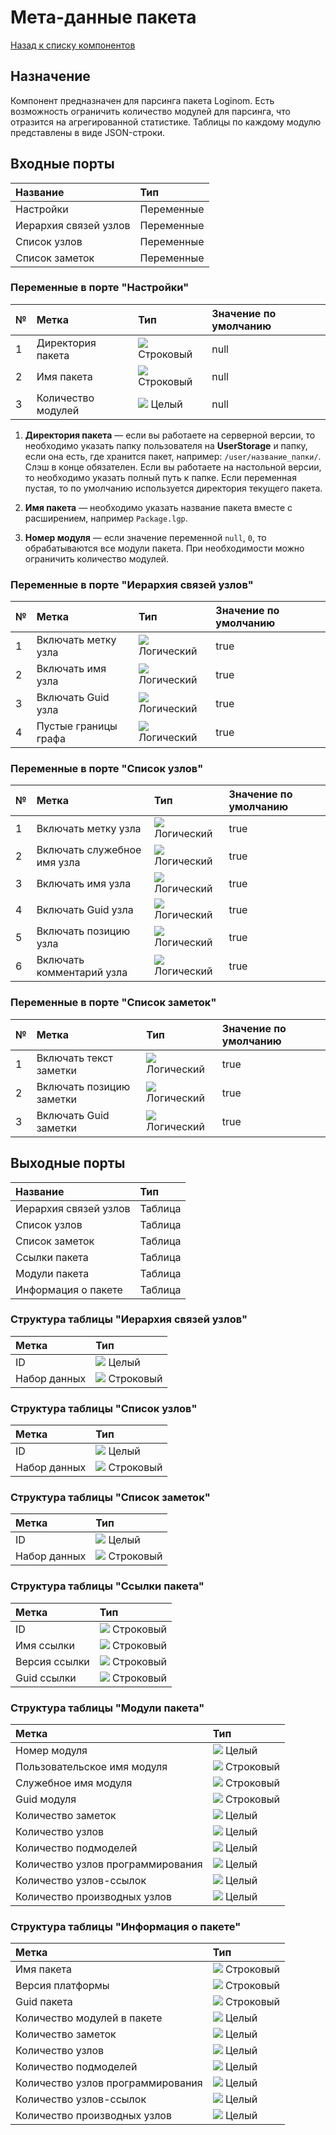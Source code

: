 # Мета-данные пакета

[Назад к списку компонентов](../README.md)

## Назначение

Компонент предназначен для парсинга пакета Loginom. Есть возможность ограничить количество модулей для парсинга, что отразится на агрегированной статистике. Таблицы по каждому модулю представлены в виде JSON-строки.

## Входные порты

| Название                | Тип        |
|:------------------------|:-----------|
| Настройки               | Переменные |
| Иерархия связей узлов   | Переменные |
| Список узлов            | Переменные |
| Список заметок          | Переменные |

### Переменные в порте "Настройки"

| №  | Метка                       | Тип                                   | Значение по умолчанию  |
|:---|:----------------------------|:--------------------------------------|:-----------------------|
| 1  | Директория пакета           | ![](./img/string.svg) Строковый       |null                    |
| 2  | Имя пакета                  | ![](./img/string.svg) Строковый       |null                    |
| 3  | Количество модулей          | ![](./img/integer.svg) Целый          |null                    |

1. **Директория пакета** — если вы работаете на серверной версии, то необходимо указать папку пользователя на **UserStorage** и папку, если она есть, где хранится пакет, например: `/user/название_папки/`. Слэш в конце обязателен. Если вы работаете на настольной версии, то необходимо указать полный путь к папке. Если переменная пустая, то по умолчанию используется директория текущего пакета.

2. **Имя пакета** — необходимо указать название пакета вместе с расширением, например `Package.lgp`.

3. **Номер модуля** — если значение переменной `null`, `0`, то обрабатываются все модули пакета. При необходимости можно ограничить количество модулей.

### Переменные в порте "Иерархия связей узлов"

| №  | Метка                       | Тип                                   | Значение по умолчанию  |
|:---|:----------------------------|:--------------------------------------|:-----------------------|
| 1  | Включать метку узла         | ![](./img/logical.svg) Логический     |true                    |
| 2  | Включать имя узла           | ![](./img/logical.svg) Логический     |true                    |
| 3  | Включать Guid узла          | ![](./img/logical.svg) Логический     |true                    |
| 4  | Пустые границы графа        | ![](./img/logical.svg) Логический     |true                    |

### Переменные в порте "Список узлов"

| №  | Метка                       | Тип                                   | Значение по умолчанию  |
|:---|:----------------------------|:--------------------------------------|:-----------------------|
| 1  | Включать метку узла         | ![](./img/logical.svg) Логический     |true                    |
| 2  | Включать служебное имя узла | ![](./img/logical.svg) Логический     |true                    |
| 3  | Включать имя узла           | ![](./img/logical.svg) Логический     |true                    |
| 4  | Включать Guid узла          | ![](./img/logical.svg) Логический     |true                    |
| 5  | Включать позицию узла       | ![](./img/logical.svg) Логический     |true                    |
| 6  | Включать комментарий узла   | ![](./img/logical.svg) Логический     |true                    |

### Переменные в порте "Список заметок"

| №  | Метка                       | Тип                                   | Значение по умолчанию  |
|:---|:----------------------------|:--------------------------------------|:-----------------------|
| 1  | Включать текст заметки      | ![](./img/logical.svg) Логический     |true                    |
| 2  | Включать позицию заметки    | ![](./img/logical.svg) Логический     |true                    |
| 3  | Включать Guid заметки       | ![](./img/logical.svg) Логический     |true                    |


## Выходные порты

| Название                 | Тип        |
|:-------------------------|:-----------|
| Иерархия связей узлов    | Таблица    |
| Список узлов             | Таблица    |
| Список заметок           | Таблица    |
| Ссылки пакета            | Таблица    |
| Модули пакета            | Таблица    |
| Информация о пакете      | Таблица    |

### Структура таблицы "Иерархия связей узлов"

| Метка                | Тип                                        |
|:---------------------|:-------------------------------------------|
| ID                   | ![](./img/integer.svg) Целый               |
| Набор данных         | ![](./img/string.svg) Строковый            |

### Структура таблицы "Список узлов"

| Метка                | Тип                                        |
|:---------------------|:-------------------------------------------|
| ID                   | ![](./img/integer.svg) Целый               |
| Набор данных         | ![](./img/string.svg) Строковый            |

### Структура таблицы "Список заметок"

| Метка                | Тип                                        |
|:---------------------|:-------------------------------------------|
| ID                   | ![](./img/integer.svg) Целый               |
| Набор данных         | ![](./img/string.svg) Строковый            |

### Структура таблицы "Ссылки пакета"

| Метка                | Тип                                        |
|:---------------------|:-------------------------------------------|
| ID                   | ![](./img/string.svg) Строковый            |
| Имя ссылки           | ![](./img/string.svg) Строковый            |
| Версия ссылки        | ![](./img/string.svg) Строковый            |
| Guid ссылки          | ![](./img/string.svg) Строковый            |

### Структура таблицы "Модули пакета"

| Метка                             | Тип                                   |
|:----------------------------------|:--------------------------------------|
| Номер модуля                      | ![](./img/integer.svg) Целый          |
| Пользовательское имя модуля       | ![](./img/string.svg) Строковый       |
| Служебное имя модуля              | ![](./img/string.svg) Строковый       |
| Guid модуля                       | ![](./img/string.svg) Строковый       |
| Количество заметок                | ![](./img/integer.svg) Целый          |
| Количество узлов                  | ![](./img/integer.svg) Целый          |
| Количество подмоделей             | ![](./img/integer.svg) Целый          |
| Количество узлов программирования | ![](./img/integer.svg) Целый          |
| Количество узлов-ссылок           | ![](./img/integer.svg) Целый          |
| Количество производных узлов      | ![](./img/integer.svg) Целый          |

### Структура таблицы "Информация о пакете"

| Метка                             | Тип                                   |
|:----------------------------------|:--------------------------------------|
| Имя пакета                        | ![](./img/string.svg) Строковый       |
| Версия платформы                  | ![](./img/string.svg) Строковый       |
| Guid пакета                       | ![](./img/string.svg) Строковый       |
| Количество модулей в пакете       | ![](./img/integer.svg) Целый          |
| Количество заметок                | ![](./img/integer.svg) Целый          | 
| Количество узлов                  | ![](./img/integer.svg) Целый          |
| Количество подмоделей             | ![](./img/integer.svg) Целый          |
| Количество узлов программирования | ![](./img/integer.svg) Целый          |
| Количество узлов-ссылок           | ![](./img/integer.svg) Целый          |
| Количество производных узлов      | ![](./img/integer.svg) Целый          |